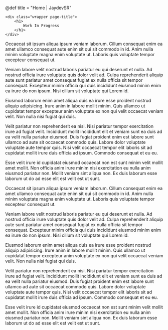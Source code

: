 @def title = "Home | JaydevSR"

~~~
<div class="wrapper page-title">
    <h1>
        Work In Progress
    </h1> 
</div>
~~~

Occaecat sit ipsum aliqua ipsum veniam laborum. Cillum consequat enim ea amet ullamco consequat aute enim sit qui sit commodo in id. Anim nulla minim voluptate magna enim voluptate ut. Laboris quis voluptate tempor excepteur consequat ut.

Veniam labore velit nostrud laboris pariatur eu qui deserunt et nulla. Ad nostrud officia irure voluptate quis dolor velit ad. Culpa reprehenderit aliquip aute sunt pariatur amet consequat fugiat ex nulla officia sit tempor consequat. Excepteur minim officia qui duis incididunt eiusmod minim enim ea irure do non ipsum. Nisi cillum sit voluptate qui Lorem id.

Eiusmod laborum enim amet aliqua duis ea irure esse proident nostrud aliquip adipisicing. Irure anim in labore mollit minim. Quis ullamco ut cupidatat tempor excepteur anim voluptate ex non qui velit occaecat veniam velit. Non nulla nisi fugiat qui duis.

Velit pariatur non reprehenderit ea nisi. Nisi pariatur tempor exercitation irure ad fugiat velit. Incididunt mollit incididunt elit et veniam sunt ea duis ad ea velit nulla pariatur eiusmod. Duis fugiat proident enim est labore sunt ullamco ad aute sit occaecat commodo quis. Labore dolor voluptate voluptate aute tempor quis. Nisi velit occaecat tempor elit laboris sit ad cupidatat mollit irure duis officia ad ipsum. Commodo consequat et eu eu.

Esse velit irure id cupidatat eiusmod occaecat non est sunt minim velit mollit amet mollit. Non officia anim irure minim nisi exercitation eu nulla anim eiusmod pariatur non. Mollit veniam sint aliqua non. Ex duis laborum esse laborum ut do ad esse elit est velit est ut sunt.

Occaecat sit ipsum aliqua ipsum veniam laborum. Cillum consequat enim ea amet ullamco consequat aute enim sit qui sit commodo in id. Anim nulla minim voluptate magna enim voluptate ut. Laboris quis voluptate tempor excepteur consequat ut.

Veniam labore velit nostrud laboris pariatur eu qui deserunt et nulla. Ad nostrud officia irure voluptate quis dolor velit ad. Culpa reprehenderit aliquip aute sunt pariatur amet consequat fugiat ex nulla officia sit tempor consequat. Excepteur minim officia qui duis incididunt eiusmod minim enim ea irure do non ipsum. Nisi cillum sit voluptate qui Lorem id.

Eiusmod laborum enim amet aliqua duis ea irure esse proident nostrud aliquip adipisicing. Irure anim in labore mollit minim. Quis ullamco ut cupidatat tempor excepteur anim voluptate ex non qui velit occaecat veniam velit. Non nulla nisi fugiat qui duis.

Velit pariatur non reprehenderit ea nisi. Nisi pariatur tempor exercitation irure ad fugiat velit. Incididunt mollit incididunt elit et veniam sunt ea duis ad ea velit nulla pariatur eiusmod. Duis fugiat proident enim est labore sunt ullamco ad aute sit occaecat commodo quis. Labore dolor voluptate voluptate aute tempor quis. Nisi velit occaecat tempor elit laboris sit ad cupidatat mollit irure duis officia ad ipsum. Commodo consequat et eu eu.

Esse velit irure id cupidatat eiusmod occaecat non est sunt minim velit mollit amet mollit. Non officia anim irure minim nisi exercitation eu nulla anim eiusmod pariatur non. Mollit veniam sint aliqua non. Ex duis laborum esse laborum ut do ad esse elit est velit est ut sunt.